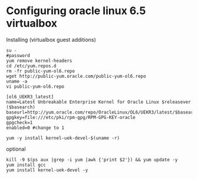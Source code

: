 # Configuring oracle linux 6.5 virtualbox

Installing (virtualbox guest additions)

`````
su -
#password
yum remove kernel-headers
cd /etc/yum.repos.d
rm -fr public-yum-ol6.repo
wget http://public-yum.oracle.com/public-yum-ol6.repo
uname -a
vi public-yum-ol6.repo

[ol6_UEKR3_latest]
name=Latest Unbreakable Enterprise Kernel for Oracle Linux $releasever ($basearch)
baseurl=http://yum.oracle.com/repo/OracleLinux/OL6/UEKR3/latest/$basearch/
gpgkey=file:///etc/pki/rpm-gpg/RPM-GPG-KEY-oracle
gpgcheck=1
enabled=0 #change to 1

yum -y install kernel-uek-devel-$(uname -r)
`````


optional
`````
kill -9 $(ps aux |grep -i yum |awk {'print $2'}) && yum update -y
yum install gcc
yum install kernel-uek-devel -y
`````
